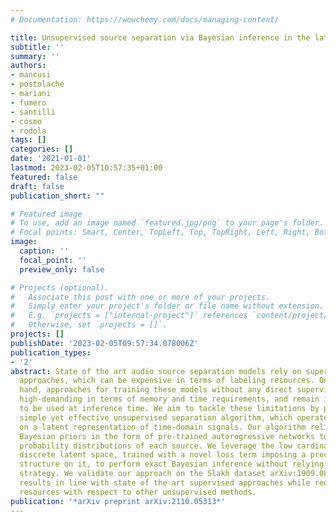 ```yaml
---
# Documentation: https://wowchemy.com/docs/managing-content/

title: Unsupervised source separation via Bayesian inference in the latent domain
subtitle: ''
summary: ''
authors:
- mancusi
- postolache
- mariani
- fumero
- santilli
- cosmo
- rodola
tags: []
categories: []
date: '2021-01-01'
lastmod: 2023-02-05T10:57:35+01:00
featured: false
draft: false
publication_short: ""

# Featured image
# To use, add an image named `featured.jpg/png` to your page's folder.
# Focal points: Smart, Center, TopLeft, Top, TopRight, Left, Right, BottomLeft, Bottom, BottomRight.
image:
  caption: ''
  focal_point: ''
  preview_only: false

# Projects (optional).
#   Associate this post with one or more of your projects.
#   Simply enter your project's folder or file name without extension.
#   E.g. `projects = ["internal-project"]` references `content/project/deep-learning/index.md`.
#   Otherwise, set `projects = []`.
projects: []
publishDate: '2023-02-05T09:57:34.078006Z'
publication_types:
- '2'
abstract: State of the art audio source separation models rely on supervised data-driven
  approaches, which can be expensive in terms of labeling resources. On the other
  hand, approaches for training these models without any direct supervision are typically
  high-demanding in terms of memory and time requirements, and remain impractical
  to be used at inference time. We aim to tackle these limitations by proposing a
  simple yet effective unsupervised separation algorithm, which operates directly
  on a latent representation of time-domain signals. Our algorithm relies on deep
  Bayesian priors in the form of pre-trained autoregressive networks to model the
  probability distributions of each source. We leverage the low cardinality of the
  discrete latent space, trained with a novel loss term imposing a precise arithmetic
  structure on it, to perform exact Bayesian inference without relying on an approximation
  strategy. We validate our approach on the Slakh dataset arXiv:1909.08494, demonstrating
  results in line with state of the art supervised approaches while requiring fewer
  resources with respect to other unsupervised methods.
publication: '*arXiv preprint arXiv:2110.05313*'
---
```

